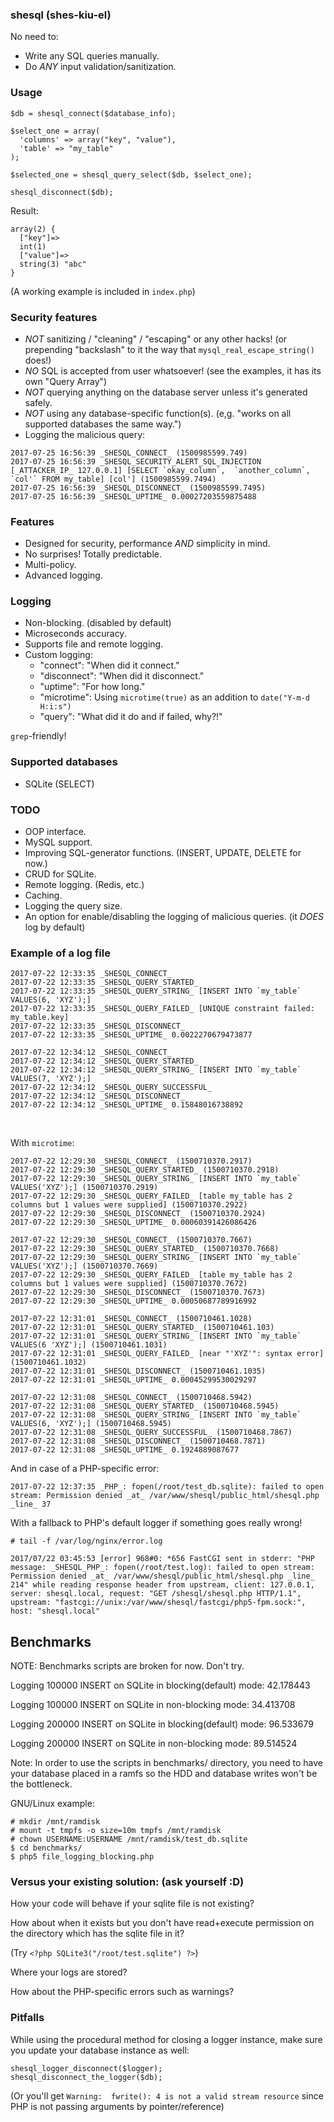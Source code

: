 ### shesql (shes-kiu-el)
No need to:
 - Write any SQL queries manually.
 - Do *ANY* input validation/sanitization.

### Usage
```
$db = shesql_connect($database_info);

$select_one = array(
  'columns' => array("key", "value"),
  'table' => "my_table"
);

$selected_one = shesql_query_select($db, $select_one);

shesql_disconnect($db);
```

Result:
```
array(2) {
  ["key"]=>
  int(1)
  ["value"]=>
  string(3) "abc"
}
```
(A working example is included in `index.php`)


### Security features
 - *NOT* sanitizing / "cleaning" / "escaping" or any other hacks! (or prepending "backslash" to it the way that `mysql_real_escape_string()` does!)
 - *NO* SQL is accepted from user whatsoever! (see the examples, it has its own "Query Array")
 - *NOT* querying anything on the database server unless it's generated safely.
 - *NOT* using any database-specific function(s). (e,g. "works on all supported databases the same way.")
 - Logging the malicious query:
```
2017-07-25 16:56:39 _SHESQL_CONNECT_ (1500985599.749)
2017-07-25 16:56:39 _SHESQL_SECURITY_ALERT_SQL_INJECTION [_ATTACKER_IP_ 127.0.0.1] [SELECT `okay_column`,  `another_column`,  `col'` FROM my_table] [col'] (1500985599.7494)
2017-07-25 16:56:39 _SHESQL_DISCONNECT_ (1500985599.7495)
2017-07-25 16:56:39 _SHESQL_UPTIME_ 0.00027203559875488
```

### Features
 - Designed for security, performance *AND* simplicity in mind.
 - No surprises! Totally predictable.
 - Multi-policy.
 - Advanced logging.

### Logging
 - Non-blocking. (disabled by default)
 - Microseconds accuracy.
 - Supports file and remote logging.
 - Custom logging: 
   - "connect": "When did it connect."
   - "disconnect": "When did it disconnect."
   - "uptime": "For how long."
   - "microtime": Using `microtime(true)` as an addition to `date("Y-m-d H:i:s")`
   - "query": "What did it do and if failed, why?!"

`grep`-friendly!

### Supported databases
 - SQLite (SELECT)

### TODO
 - OOP interface.
 - MySQL support.
 - Improving SQL-generator functions. (INSERT, UPDATE, DELETE for now.)
 - CRUD for SQLite.
 - Remote logging. (Redis, etc.)
 - Caching.
 - Logging the query size.
 - An option for enable/disabling the logging of malicious queries. (it *DOES* log by default)

### Example of a log file
```
2017-07-22 12:33:35 _SHESQL_CONNECT_
2017-07-22 12:33:35 _SHESQL_QUERY_STARTED_
2017-07-22 12:33:35 _SHESQL_QUERY_STRING_ [INSERT INTO `my_table` VALUES(6, 'XYZ');]
2017-07-22 12:33:35 _SHESQL_QUERY_FAILED_ [UNIQUE constraint failed: my_table.key]
2017-07-22 12:33:35 _SHESQL_DISCONNECT_
2017-07-22 12:33:35 _SHESQL_UPTIME_ 0.0022270679473877

2017-07-22 12:34:12 _SHESQL_CONNECT_
2017-07-22 12:34:12 _SHESQL_QUERY_STARTED_
2017-07-22 12:34:12 _SHESQL_QUERY_STRING_ [INSERT INTO `my_table` VALUES(7, 'XYZ');]
2017-07-22 12:34:12 _SHESQL_QUERY_SUCCESSFUL_
2017-07-22 12:34:12 _SHESQL_DISCONNECT_
2017-07-22 12:34:12 _SHESQL_UPTIME_ 0.15848016738892
```
<br/>

With `microtime`:
```
2017-07-22 12:29:30 _SHESQL_CONNECT_ (1500710370.2917)
2017-07-22 12:29:30 _SHESQL_QUERY_STARTED_ (1500710370.2918)
2017-07-22 12:29:30 _SHESQL_QUERY_STRING_ [INSERT INTO `my_table` VALUES('XYZ');] (1500710370.2919)
2017-07-22 12:29:30 _SHESQL_QUERY_FAILED_ [table my_table has 2 columns but 1 values were supplied] (1500710370.2922)
2017-07-22 12:29:30 _SHESQL_DISCONNECT_ (1500710370.2924)
2017-07-22 12:29:30 _SHESQL_UPTIME_ 0.00060391426086426

2017-07-22 12:29:30 _SHESQL_CONNECT_ (1500710370.7667)
2017-07-22 12:29:30 _SHESQL_QUERY_STARTED_ (1500710370.7668)
2017-07-22 12:29:30 _SHESQL_QUERY_STRING_ [INSERT INTO `my_table` VALUES('XYZ');] (1500710370.7669)
2017-07-22 12:29:30 _SHESQL_QUERY_FAILED_ [table my_table has 2 columns but 1 values were supplied] (1500710370.7672)
2017-07-22 12:29:30 _SHESQL_DISCONNECT_ (1500710370.7673)
2017-07-22 12:29:30 _SHESQL_UPTIME_ 0.00050687789916992

2017-07-22 12:31:01 _SHESQL_CONNECT_ (1500710461.1028)
2017-07-22 12:31:01 _SHESQL_QUERY_STARTED_ (1500710461.103)
2017-07-22 12:31:01 _SHESQL_QUERY_STRING_ [INSERT INTO `my_table` VALUES(6 'XYZ');] (1500710461.1031)
2017-07-22 12:31:01 _SHESQL_QUERY_FAILED_ [near "'XYZ'": syntax error] (1500710461.1032)
2017-07-22 12:31:01 _SHESQL_DISCONNECT_ (1500710461.1035)
2017-07-22 12:31:01 _SHESQL_UPTIME_ 0.00045299530029297

2017-07-22 12:31:08 _SHESQL_CONNECT_ (1500710468.5942)
2017-07-22 12:31:08 _SHESQL_QUERY_STARTED_ (1500710468.5945)
2017-07-22 12:31:08 _SHESQL_QUERY_STRING_ [INSERT INTO `my_table` VALUES(6, 'XYZ');] (1500710468.5945)
2017-07-22 12:31:08 _SHESQL_QUERY_SUCCESSFUL_ (1500710468.7867)
2017-07-22 12:31:08 _SHESQL_DISCONNECT_ (1500710468.7871)
2017-07-22 12:31:08 _SHESQL_UPTIME_ 0.1924889087677
```

And in case of a PHP-specific error:
```
2017-07-22 12:37:35 _PHP_: fopen(/root/test_db.sqlite): failed to open stream: Permission denied _at_ /var/www/shesql/public_html/shesql.php _line_ 37
```

With a fallback to PHP's default logger if something goes really wrong!
```
# tail -f /var/log/nginx/error.log

2017/07/22 03:45:53 [error] 968#0: *656 FastCGI sent in stderr: "PHP message: _SHESQL_PHP_: fopen(/root/test.log): failed to open stream: Permission denied _at_ /var/www/shesql/public_html/shesql.php _line_ 214" while reading response header from upstream, client: 127.0.0.1, server: shesql.local, request: "GET /shesql/shesql.php HTTP/1.1", upstream: "fastcgi://unix:/var/www/shesql/fastcgi/php5-fpm.sock:", host: "shesql.local"

```

## Benchmarks

NOTE: Benchmarks scripts are broken for now. Don't try.

Logging 100000 INSERT on SQLite in blocking(default) mode: 42.178443

Logging 100000 INSERT on SQLite in non-blocking mode: 34.413708
<br/>

Logging 200000 INSERT on SQLite in blocking(default) mode: 96.533679

Logging 200000 INSERT on SQLite in non-blocking mode: 89.514524

Note: In order to use the scripts in benchmarks/ directory, you need to have your database placed in a ramfs so the HDD and database writes won't be the bottleneck.

GNU/Linux example:
```
# mkdir /mnt/ramdisk
# mount -t tmpfs -o size=10m tmpfs /mnt/ramdisk
# chown USERNAME:USERNAME /mnt/ramdisk/test_db.sqlite
$ cd benchmarks/
$ php5 file_logging_blocking.php
```

### Versus your existing solution: (ask yourself :D)
How your code will behave if your sqlite file is not existing?

How about when it exists but you don't have read+execute permission on the directory which has the sqlite file in it?

(Try `<?php SQLite3("/root/test.sqlite") ?>`)
<br />

Where your logs are stored?

How about the PHP-specific errors such as warnings?


### Pitfalls
While using the procedural method for closing a logger instance, make sure you update your database instance as well:
```
shesql_logger_disconnect($logger);
shesql_disconnect_the_logger($db);

```
(Or you'll get `Warning:  fwrite(): 4 is not a valid stream resource` since PHP is not passing arguments by pointer/reference)

